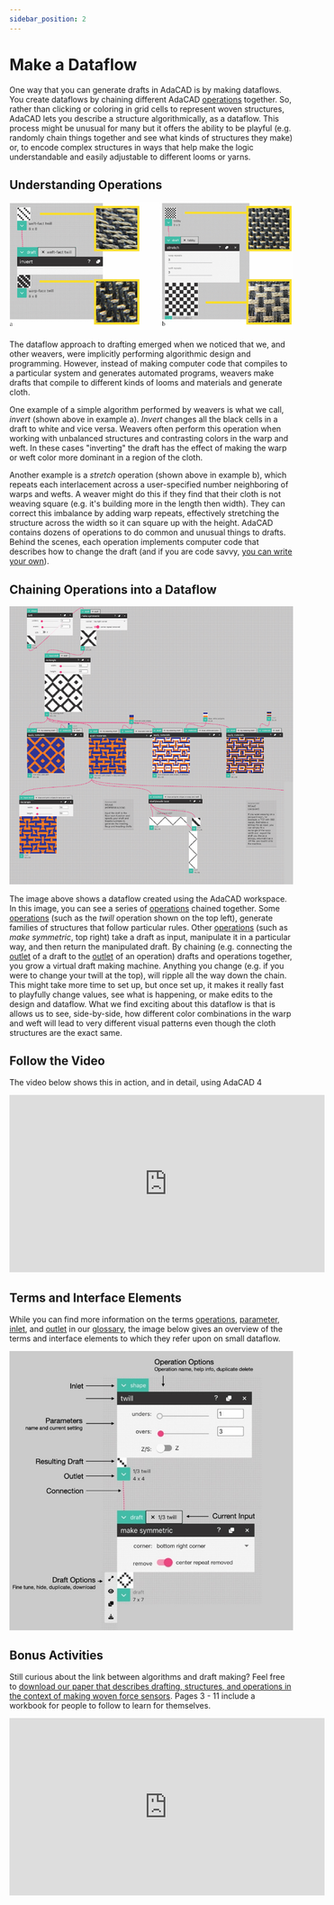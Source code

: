```yaml
---
sidebar_position: 2
---
```

# Make a Dataflow

One way that you can generate drafts in AdaCAD is by making dataflows. You create dataflows by chaining different AdaCAD [operations](../../reference/glossary/operation.md) together. So, rather than clicking or coloring in grid cells to represent woven structures, AdaCAD lets you describe a structure algorithmically, as a dataflow. This process might be unusual for many but it offers the ability to be playful (e.g. randomly chain things together and see what kinds of structures they make) or, to encode complex structures in ways that help make the logic understandable and easily adjustable to different looms or yarns. 

## Understanding Operations

![file](./img/Process_v5.jpg)

The dataflow approach to drafting emerged when we noticed that we, and other weavers, were implicitly performing algorithmic design and programming. However, instead of making computer code that compiles to a particular system and  generates automated programs, weavers make drafts that compile to different kinds of looms and materials and generate  cloth. 

One example of a simple algorithm performed by weavers is what we call, *invert* (shown above in example a). *Invert*  changes all the black cells in a draft to white and vice versa. Weavers often perform this operation when working with unbalanced structures and contrasting colors in the warp and weft. In these cases "inverting" the draft has the effect of making the warp or weft color more dominant in a region of the cloth. 

Another example is a *stretch* operation (shown above in example b), which repeats each interlacement across a user-specified number neighboring of warps and wefts. A weaver might do this if they find that their cloth is not weaving square (e.g. it's building more in the length then width). They can correct this imbalance by adding warp repeats, effectively stretching the structure across the width so it can square up with the height. AdaCAD contains dozens of operations to do common and unusual things to drafts. Behind the scenes, each operation implements computer code that describes how to change the draft (and if you are code savvy, [you can write your own](../../develop/makeanoperation.md)). 


## Chaining Operations into a Dataflow

![file](./img/dataflow.png)

The image above shows a dataflow created using the AdaCAD workspace. In this image, you can see a series of [operations](../../reference/glossary/operation.md) chained together. Some [operations](../../reference/glossary/operation.md) (such as the *twill* operation shown on the top left), generate families of structures that follow particular rules. Other [operations](../../reference/glossary/operation.md) (such as *make symmetric*, top right) take a draft as input, manipulate it in a particular way, and then return the manipulated draft. By chaining (e.g. connecting the [outlet](../../reference/glossary/outlet.md) of a draft to the [outlet](../../reference/glossary/inlet.md) of an operation) drafts and operations together, you grow a virtual draft making machine. Anything you change (e.g. if you were to change your twill at the top), will ripple all the way down the chain. This might take more time to set up, but once set up, it makes it really fast to playfully change values, see what is happening, or make edits to the design and dataflow. What we find exciting about this dataflow is that is allows us to see, side-by-side, how different color combinations in the warp and weft will lead to very different visual patterns even though the cloth structures are the exact same.


## Follow the Video
The video below shows this in action, and in detail, using AdaCAD 4

<iframe width="560" height="315" src="https://www.youtube.com/embed/kqIYEEV04kM?si=9pgVrze9bFJbVu4K" title="YouTube video player" frameborder="0" allow="accelerometer; autoplay; clipboard-write; encrypted-media; gyroscope; picture-in-picture; web-share" allowfullscreen></iframe>


## Terms and Interface Elements

While you can find more information on the terms [operations](../../reference/glossary/operation.md), [parameter](../../reference/glossary/parameter.md), [inlet](../../reference/glossary/inlet.md), and [outlet](../../reference/glossary/outlet.md) in our [glossary](../../reference/glossary/), the image below gives an overview of the terms and interface elements to which they refer upon on small dataflow.

![file](./img/Labeled_connection.jpg)


## Bonus Activities

Still curious about the link between algorithms and draft making? Feel free to [download our paper that describes drafting, structures, and operations in the context of making woven force sensors](../../community/resources/introtoweavestructure.pdf). Pages 3 - 11 include a workbook for people to follow to learn for themselves. 

<iframe width="560" height="315" src="https://www.youtube.com/embed/ZnJwoYrU0WU" title="YouTube video player" frameborder="0" allow="accelerometer; autoplay; clipboard-write; encrypted-media; gyroscope; picture-in-picture; web-share" allowfullscreen></iframe>


